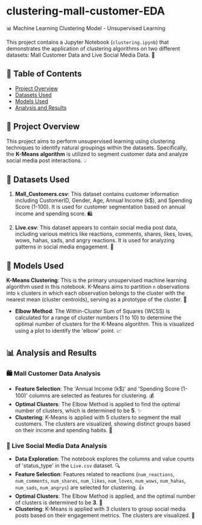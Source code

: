 # clustering-mall-customer-EDA
📊 Machine Learning Clustering Model - Unsupervised Learning

This project contains a Jupyter Notebook (`clustering.ipynb`) that demonstrates the application of clustering algorithms on two different datasets: Mall Customer Data and Live Social Media Data. 🚀

## 📝 Table of Contents
- [Project Overview](#project-overview)
- [Datasets Used](#datasets-used)
- [Models Used](#models-used)
- [Analysis and Results](#analysis-and-results)

## 🌟 Project Overview

This project aims to perform unsupervised learning using clustering techniques to identify natural groupings within the datasets. Specifically, the **K-Means algorithm** is utilized to segment customer data and analyze social media post interactions. 💡

## 💾 Datasets Used

1.  **Mall_Customers.csv**: This dataset contains customer information including CustomerID, Gender, Age, Annual Income (k$), and Spending Score (1-100). It is used for customer segmentation based on annual income and spending score. 🛍️

2.  **Live.csv**: This dataset appears to contain social media post data, including various metrics like reactions, comments, shares, likes, loves, wows, hahas, sads, and angry reactions. It is used for analyzing patterns in social media engagement. 📱

## 🧠 Models Used

**K-Means Clustering**: This is the primary unsupervised machine learning algorithm used in this notebook. K-Means aims to partition `n` observations into `k` clusters in which each observation belongs to the cluster with the nearest mean (cluster centroids), serving as a prototype of the cluster. 🎯

-   **Elbow Method**: The Within-Cluster Sum of Squares (WCSS) is calculated for a range of cluster numbers (1 to 10) to determine the optimal number of clusters for the K-Means algorithm. This is visualized using a plot to identify the 'elbow' point. 📈

## 📊 Analysis and Results

### 🛍️ Mall Customer Data Analysis

-   **Feature Selection**: The 'Annual Income (k$)' and 'Spending Score (1-100)' columns are selected as features for clustering. 💰
-   **Optimal Clusters**: The Elbow Method is applied to find the optimal number of clusters, which is determined to be **5**. ✨
-   **Clustering**: K-Means is applied with 5 clusters to segment the mall customers. The clusters are visualized, showing distinct groups based on their income and spending habits. 👥

### 📱 Live Social Media Data Analysis

-   **Data Exploration**: The notebook explores the columns and value counts of 'status_type' in the `Live.csv` dataset. 🔍
-   **Feature Selection**: Features related to reactions (`num_reactions`, `num_comments`, `num_shares`, `num_likes`, `num_loves`, `num_wows`, `num_hahas`, `num_sads`, `num_angrys`) are selected for clustering. 👍
-   **Optimal Clusters**: The Elbow Method is applied, and the optimal number of clusters is determined to be **3**. 🌟
-   **Clustering**: K-Means is applied with 3 clusters to group social media posts based on their engagement metrics. The clusters are visualized. 💬




